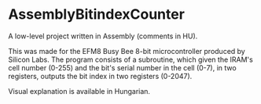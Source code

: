# AssemblyBitindexCounter
A low-level project written in Assembly (comments in HU).

This was made for the EFM8 Busy Bee 8-bit microcontroller produced by Silicon Labs.
The program consists of a subroutine, which given the IRAM's cell number (0-255) and the bit's serial number in the cell (0-7), in two registers, outputs the bit index in two registers (0-2047). 

Visual explanation is available in Hungarian.
